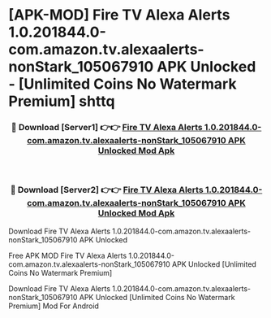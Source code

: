 # [APK-MOD] Fire TV Alexa Alerts 1.0.201844.0-com.amazon.tv.alexaalerts-nonStark_105067910 APK Unlocked - [Unlimited Coins No Watermark Premium] shttq



<div align="center">
<h3>🔴 Download [Server1] 👉👉 <a href="https://momento.my/?title=Fire_TV_Alexa_Alerts_1.0.201844.0-com.amazon.tv.alexaalerts-nonStark_105067910_APK_Unlocked">Fire TV Alexa Alerts 1.0.201844.0-com.amazon.tv.alexaalerts-nonStark_105067910 APK Unlocked Mod Apk</a></h3><br>

<h3>🔴 Download [Server2] 👉👉 <a href="https://momento.my/?title=Fire_TV_Alexa_Alerts_1.0.201844.0-com.amazon.tv.alexaalerts-nonStark_105067910_APK_Unlocked">Fire TV Alexa Alerts 1.0.201844.0-com.amazon.tv.alexaalerts-nonStark_105067910 APK Unlocked Mod Apk</a></h3>
</div>



Download Fire TV Alexa Alerts 1.0.201844.0-com.amazon.tv.alexaalerts-nonStark_105067910 APK Unlocked 

Free APK MOD Fire TV Alexa Alerts 1.0.201844.0-com.amazon.tv.alexaalerts-nonStark_105067910 APK Unlocked [Unlimited Coins No Watermark Premium]

Download Fire TV Alexa Alerts 1.0.201844.0-com.amazon.tv.alexaalerts-nonStark_105067910 APK Unlocked [Unlimited Coins No Watermark Premium] Mod For Android
